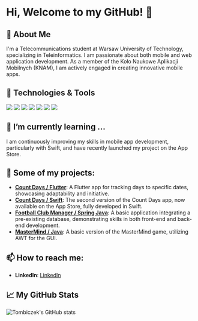 # Hi, Welcome to my GitHub! 👋

## 🚀 About Me
I'm a Telecommunications student at Warsaw University of Technology, specializing in Teleinformatics. I am passionate about both mobile and web application development. As a member of the Koło Naukowe Aplikacji Mobilnych (KNAM), I am actively engaged in creating innovative mobile apps.

## 🔧 Technologies & Tools
![](https://img.shields.io/badge/Code-Python-informational?style=flat&logo=python&logoColor=white&color=2bbc8a)
![](https://img.shields.io/badge/Code-Java-informational?style=flat&logo=java&logoColor=white&color=2bbc8a)
![](https://img.shields.io/badge/Code-Swift-informational?style=flat&logo=swift&logoColor=white&color=2bbc8a)
![](https://img.shields.io/badge/Code-Dart-informational?style=flat&logo=dart&logoColor=white&color=2bbc8a)
![](https://img.shields.io/badge/Code-C%23-informational?style=flat&logo=csharp&logoColor=white&color=2bbc8a)
![](https://img.shields.io/badge/Tools-GitHub-informational?style=flat&logo=github&logoColor=white&color=2bbc8a)
![](https://img.shields.io/badge/Tools-Visual_Studio_Code-informational?style=flat&logo=visualstudiocode&logoColor=white&color=2bbc8a)

## 🌱 I’m currently learning ...
I am continuously improving my skills in mobile app development, particularly with Swift, and have recently launched my project on the App Store.

## 💼 Some of my projects:
- **[Count Days / Flutter](https://github.com/Tombiczek/Count-Days-Flutter)**: A Flutter app for tracking days to specific dates, showcasing adaptability and initiative.
- **[Count Days / Swift](https://apps.apple.com/pl/app/count-days-simple/id6479526942)**: The second version of the Count Days app, now available on the App Store, fully developed in Swift.
- **[Football Club Manager / Spring Java](https://github.com/Tombiczek/Football-Club-Manager-Spring-Java)**: A basic application integrating a pre-existing database, demonstrating skills in both front-end and back-end development.
- **[MasterMind / Java](https://github.com/Tombiczek/MasterMind-Java)**: A basic version of the MasterMind game, utilizing AWT for the GUI.

## 📫 How to reach me:
- **LinkedIn**: [LinkedIn](https://www.linkedin.com/in/tomasz-lewinski/)

## 📈 My GitHub Stats

![Tombiczek's GitHub stats](https://github-readme-stats.vercel.app/api?username=Tombiczek&show_icons=true&theme=radical)

